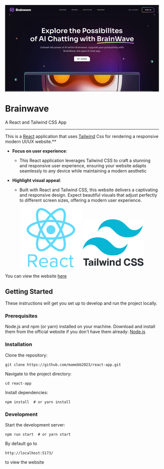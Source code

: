 <img align="center" src="src/front.png" />

# Brainwave
<p>A React and Tailwind CSS App</p>

---

This is a [React](https://react.dev/) application that uses [Tailwind](https://tailwindcss.com/) Css for rendering a responsive modern UI/UX website.**
    
- **Focus on user experience**:
    - This React application leverages Tailwind CSS to craft a stunning and responsive user experience, ensuring your website adapts seamlessly to any device while maintaining a modern aesthetic

- **Highlight visual appeal**:
    - Built with React and Tailwind CSS, this website delivers a captivating and responsive design. Expect beautiful visuals that adjust perfectly to different screen sizes, offering a modern user experience.

<div align="center">
    <img width="200" src="src/react.png" />
    <img width="200" src="src/tailwind.png" />
</div>

You can view the website [here](https://brainwave-react-app.netlify.app/)

## Getting Started

These instructions will get you set up to develop and run the project locally.

### Prerequisites

Node.js and npm (or yarn) installed on your machine. Download and install them from the official website if you don't have them already: [Node.js](https://nodejs.org/)

### Installation

Clone the repository:

    git clone https://github.com/mamebb2023/react-app.git

Navigate to the project directory:

    cd react-app

Install dependencies:

    npm install  # or yarn install

### Development

Start the development server:

    npm run start  # or yarn start

By default go to

    http://localhost:5173/

to view the website
